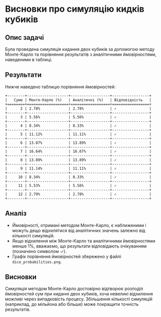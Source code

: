 # Висновки про симуляцію кидків кубиків

## Опис задачі
Була проведена симуляція кидання двох кубиків за допомогою методу Монте-Карло та порівняння результатів з аналітичними ймовірностями, наведеними в таблиці.

## Результати
Нижче наведено таблицю порівняння ймовірностей:

```plaintext
+--------+-------------------+------------------+-----------------+
|   Сума | Монте-Карло (%)   | Аналітичні (%)   | Відповідність   |
+========+===================+==================+=================+
|      2 | 2.78%             | 2.78%            | ✓               |
+--------+-------------------+------------------+-----------------+
|      3 | 5.56%             | 5.56%            | ✓               |
+--------+-------------------+------------------+-----------------+
|      4 | 8.34%             | 8.33%            | ✓               |
+--------+-------------------+------------------+-----------------+
|      5 | 11.12%            | 11.11%           | ✓               |
+--------+-------------------+------------------+-----------------+
|      6 | 13.87%            | 13.89%           | ✓               |
+--------+-------------------+------------------+-----------------+
|      7 | 16.64%            | 16.67%           | ✓               |
+--------+-------------------+------------------+-----------------+
|      8 | 13.89%            | 13.89%           | ✓               |
+--------+-------------------+------------------+-----------------+
|      9 | 11.14%            | 11.11%           | ✓               |
+--------+-------------------+------------------+-----------------+
|     10 | 8.34%             | 8.33%            | ✓               |
+--------+-------------------+------------------+-----------------+
|     11 | 5.53%             | 5.56%            | ✓               |
+--------+-------------------+------------------+-----------------+
|     12 | 2.79%             | 2.78%            | ✓               |
+--------+-------------------+------------------+-----------------+
```

## Аналіз
- Ймовірності, отримані методом Монте-Карло, є наближеними і можуть дещо відхилятися від аналітичних значень залежно від кількості симуляцій.
- Якщо відхилення між Монте-Карло та аналітичними ймовірностями менше 1%, вважаємо, що результати відповідають очікуванням (позначено символом ✓).
- Графік порівняння ймовірностей збережено у файлі `dice_probabilities.png`.

## Висновки
Симуляція методом Монте-Карло достовірно відтворює розподіл ймовірностей сум при киданні двох кубиків, хоча невеликі відхилення можливі через випадковість процесу. Збільшення кількості симуляцій (наприклад, до мільйона або більше) може покращити точність результатів.